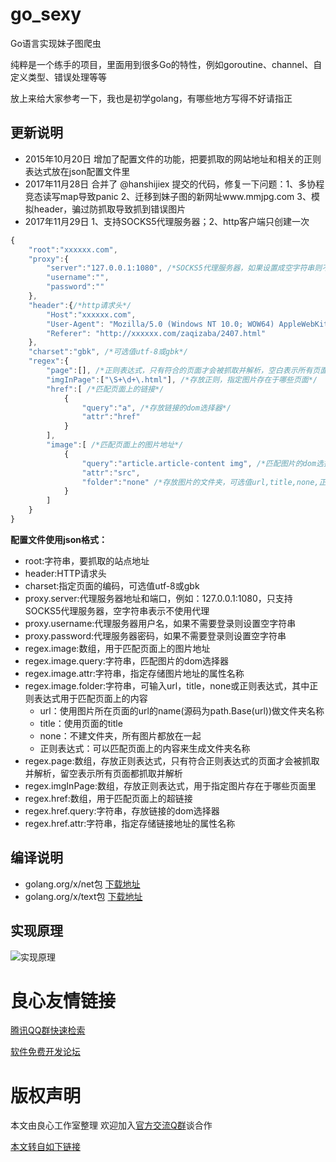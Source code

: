 # go_sexy

Go语言实现妹子图爬虫

纯粹是一个练手的项目，里面用到很多Go的特性，例如goroutine、channel、自定义类型、错误处理等等

放上来给大家参考一下，我也是初学golang，有哪些地方写得不好请指正

## 更新说明
- 2015年10月20日 增加了配置文件的功能，把要抓取的网站地址和相关的正则表达式放在json配置文件里
- 2017年11月28日 合并了 @hanshijiex 提交的代码，修复一下问题：1、多协程竞态读写map导致panic 2、迁移到妹子图的新网址www.mmjpg.com 3、模拟header，骗过防抓取导致抓到错误图片
- 2017年11月29日 1、支持SOCKS5代理服务器；2、http客户端只创建一次

```javascript
{
	"root":"xxxxxx.com",
	"proxy":{
		"server":"127.0.0.1:1080", /*SOCKS5代理服务器，如果设置成空字符串则不使用代理 127.0.0.1:1080*/
		"username":"",
		"password":""
	},
	"header":{/*http请求头*/
		"Host":"xxxxxx.com",
		"User-Agent": "Mozilla/5.0 (Windows NT 10.0; WOW64) AppleWebKit/537.36 (KHTML, like Gecko) Chrome/62.0.3202.94 Safari/537.36",
		"Referer": "http://xxxxxx.com/zaqizaba/2407.html"
	},
	"charset":"gbk", /*可选值utf-8或gbk*/
	"regex":{
		"page":[], /*正则表达式，只有符合的页面才会被抓取并解析，空白表示所有页面都抓取*/
		"imgInPage":["\S+\d+\.html"], /*存放正则，指定图片存在于哪些页面*/
		"href":[ /*匹配页面上的链接*/
			{
				"query":"a", /*存放链接的dom选择器*/
				"attr":"href"
			}
		],
		"image":[ /*匹配页面上的图片地址*/
			{
				"query":"article.article-content img", /*匹配图片的dom选择器*/
				"attr":"src",
				"folder":"none" /*存放图片的文件夹，可选值url,title,none,正则表达式,文件夹名称*/
			}
		]
	}
}
```

**配置文件使用json格式：**
- root:字符串，要抓取的站点地址
- header:HTTP请求头
- charset:指定页面的编码，可选值utf-8或gbk
- proxy.server:代理服务器地址和端口，例如：127.0.0.1:1080，只支持SOCKS5代理服务器，空字符串表示不使用代理
- proxy.username:代理服务器用户名，如果不需要登录则设置空字符串
- proxy.password:代理服务器密码，如果不需要登录则设置空字符串
- regex.image:数组，用于匹配页面上的图片地址
- regex.image.query:字符串，匹配图片的dom选择器
- regex.image.attr:字符串，指定存储图片地址的属性名称
- regex.image.folder:字符串，可输入url，title，none或正则表达式，其中正则表达式用于匹配页面上的内容
    - url：使用图片所在页面的url的name(源码为path.Base(url))做文件夹名称
    - title：使用页面的title
    - none：不建文件夹，所有图片都放在一起
    - 正则表达式：可以匹配页面上的内容来生成文件夹名称
- regex.page:数组，存放正则表达式，只有符合正则表达式的页面才会被抓取并解析，留空表示所有页面都抓取并解析
- regex.imgInPage:数组，存放正则表达式，用于指定图片存在于哪些页面里
- regex.href:数组，用于匹配页面上的超链接
 - regex.href.query:字符串，存放链接的dom选择器
 - regex.href.attr:字符串，指定存储链接地址的属性名称

## 编译说明
- golang.org/x/net包 [下载地址](http://u.720life.cn/g/54145d0471d91890860f7f8463c030462552f370f9d1a9c3f3c1f6edfa9b317854480dde5c903c5f2a207b96092bf12bd2c55407986d6f5889b3bd7374d599b0)
- golang.org/x/text包 [下载地址](http://u.720life.cn/g/54145d0471d91890860f7f8463c0304667f40d79d0d42e3ffb1558853d1c81a6)

## 实现原理
![实现原理](http://git.oschina.net/xpan-lu/go_sexy/raw/master/theory.png)


 # 良心友情链接

[腾讯QQ群快速检索](http://u.720life.cn/s/8cf73f7c)

[软件免费开发论坛](http://u.720life.cn/s/bbb01dc0)

# 版权声明 

本文由良心工作室整理 欢迎加入[官方交流Q群](https://u.720life.cn/s/f2316816)谈合作

[本文转自如下链接](http://u.720life.cn/g/2e71d0f0a5c601172267ba20d3a43c6e409d662442240ed49b8b08a9cdca8b3bd4aaa419f474cc2cbc70a3b9d25f059ec869ddf82dd6fa249ab0b75580bf6e06)